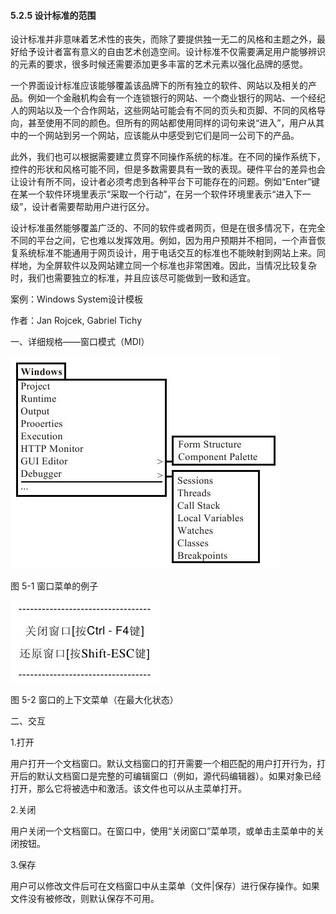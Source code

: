 #### 5.2.5 设计标准的范围

设计标准并非意味着艺术性的丧失，而除了要提供独一无二的风格和主题之外，最好给予设计者富有意义的自由艺术创造空间。设计标准不仅需要满足用户能够辨识的元素的要求，很多时候还需要添加更多丰富的艺术元素以强化品牌的感觉。

一个界面设计标准应该能够覆盖该品牌下的所有独立的软件、网站以及相关的产品。例如一个金融机构会有一个连锁银行的网站、一个商业银行的网站、一个经纪人的网站以及一个合作网站，这些网站可能会有不同的页头和页脚、不同的风格导向，甚至使用不同的颜色。但所有的网站都使用同样的词句来说“进入”，用户从其中的一个网站到另一个网站，应该能从中感受到它们是同一公司下的产品。

此外，我们也可以根据需要建立贯穿不同操作系统的标准。在不同的操作系统下，控件的形状和风格可能不同，但是多数需要具有一致的表现。硬件平台的差异也会让设计有所不同，设计者必须考虑到各种平台下可能存在的问题。例如“Enter”键在某一个软件环境里表示“采取一个行动”，在另一个软件环境里表示“进入下一级”，设计者需要帮助用户进行区分。

设计标准虽然能够覆盖广泛的、不同的软件或者网页，但是在很多情况下，在完全不同的平台之间，它也难以发挥效用。例如，因为用户预期并不相同，一个声音恢复系统标准不能通用于网页设计，用于电话交互的标准也不能映射到网站上来。同样地，为全屏软件以及网站建立同一个标准也非常困难。因此，当情况比较复杂时，我们也需要独立的标准，并且应该尽可能做到一致和适宜。

案例：Windows System设计模板

作者：Jan Rojcek, Gabriel Tichy

一、详细规格——窗口模式（MDI）

![](images/image01346.jpeg)

图 5-1 窗口菜单的例子 

![](images/image01347.jpeg)

图 5-2 窗口的上下文菜单（在最大化状态） 

二、交互

1.打开

用户打开一个文档窗口。默认文档窗口的打开需要一个相匹配的用户打开行为，打开后的默认文档窗口是完整的可编辑窗口（例如，源代码编辑器）。如果对象已经打开，那么它将被选中和激活。该文件也可以从主菜单打开。

2.关闭

用户关闭一个文档窗口。在窗口中，使用“关闭窗口”菜单项，或单击主菜单中的关闭按钮。

3.保存

用户可以修改文件后可在文档窗口中从主菜单（文件|保存）进行保存操作。如果文件没有被修改，则默认保存不可用。
